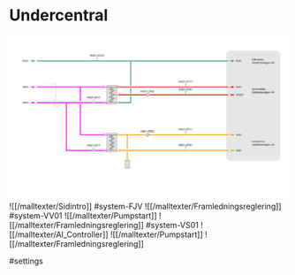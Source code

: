 # Undercentral
![](./Undercentral.svg)
![[/malltexter/Sidintro]]
#system-FJV
![[/malltexter/Framledningsreglering]]
#system-VV01
![[/malltexter/Pumpstart]]
![[/malltexter/Framledningsreglering]]
#system-VS01
![[/malltexter/AI_Controller]]
![[/malltexter/Pumpstart]]
![[/malltexter/Framledningsreglering]]

#settings